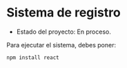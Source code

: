 <h1> Sistema de registro </h1>

- Estado del proyecto: En proceso.

Para ejecutar el sistema, debes poner:

````npm install react````

